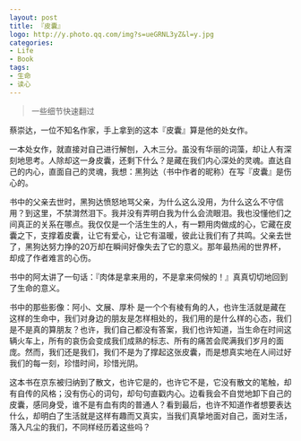 ```yaml
---
layout: post
title: 『皮囊』
logo: http://y.photo.qq.com/img?s=ueGRNL3yZ&l=y.jpg
categories:
- Life
- Book
tags:
- 生命
- 读心
---
```


> 一些细节快速翻过  

蔡崇达，一位不知名作家，手上拿到的这本『皮囊』算是他的处女作。  

一本处女作，就直接对自己进行解刨，入木三分。虽没有华丽的词藻，却让人有深刻地思考。人除却这一身皮囊，还剩下什么？是藏在我们内心深处的灵魂。直达自己的内心，直面自己的灵魂，我想：黑狗达（书中作者的昵称）在写『皮囊』是伤心的。  

书中的父亲去世时，黑狗达愤怒地骂父亲，为什么这么没用，为什么这么不守信用？到这里，不禁潸然泪下。我并没有弄明白我为什么会流眼泪。我也没懂他们之间真正的关系在哪点。我仅仅是一个活生生的人，有一颗用肉做成的心，它藏在皮囊之下，支撑着皮囊，让它有爱心，让它有温暖，彼此让我们有了共鸣。父亲去世了，黑狗达努力挣的20万却在瞬间好像失去了它的意义。那年最热闹的世界杯，却成了作者难言的心伤。  

书中的阿太讲了一句话：『肉体是拿来用的，不是拿来伺候的！』真真切切地回到了生命的意义。  

书中的那些影像：阿小、文展、厚朴 是一个个有棱有角的人，也许生活就是藏在这样的生命中，我们对身边的朋友是怎样相处的，我们用的是什么样的心态，我们是不是真的算朋友？也许，我们自己都没有答案，我们也许知道，当生命在时间这辆火车上，所有的哀伤会变成我们成熟的标志、所有的痛苦会爬满我们岁月的面庞。然而，我们还是我们，我们不是为了撑起这张皮囊，而是想真实地在人间过好我们的每一刻，珍惜时间，珍惜光阴。  

这本书在京东被归纳到了散文，也许它是的，也许它不是，它没有散文的笔触，却有自传的风格；没有伤心的词句，却句句直戳内心。边看我会不自觉地卸下自己的皮囊，感同身受，谁不是有血有肉的普通人？看到最后，也许不知道作者想要表达什么，却明白了生活就是这样有趣而又真实，当我们真挚地面对自己，面对生活，落入凡尘的我们，不同样经历着这些吗？
